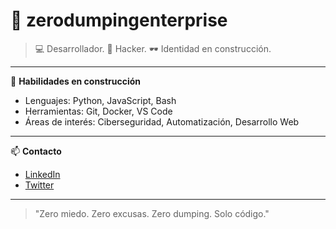 # 👾 zerodumpingenterprise

> 💻 Desarrollador. 🧠 Hacker. 🕶️ Identidad en construcción.

---
🧠 **Habilidades en construcción**
- Lenguajes: Python, JavaScript, Bash
- Herramientas: Git, Docker, VS Code
- Áreas de interés: Ciberseguridad, Automatización, Desarrollo Web

---
📫 **Contacto**
- [LinkedIn](https://www.linkedin.com/in/danielandresperez)
- [Twitter](https://twitter.com/danipega)

---
> "Zero miedo. Zero excusas. Zero dumping. Solo código."

